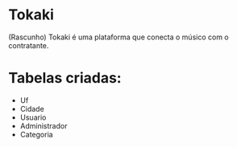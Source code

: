 # Tokaki
(Rascunho)
Tokaki é uma plataforma que conecta o músico com o contratante. 

# Tabelas criadas:

* Uf
* Cidade
* Usuario
* Administrador
* Categoria


